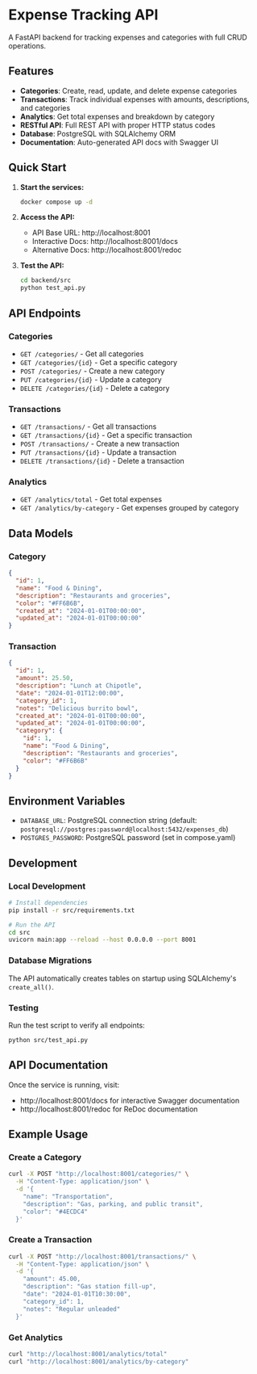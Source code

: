 # Expense Tracking API

A FastAPI backend for tracking expenses and categories with full CRUD operations.

## Features

- **Categories**: Create, read, update, and delete expense categories
- **Transactions**: Track individual expenses with amounts, descriptions, and categories
- **Analytics**: Get total expenses and breakdown by category
- **RESTful API**: Full REST API with proper HTTP status codes
- **Database**: PostgreSQL with SQLAlchemy ORM
- **Documentation**: Auto-generated API docs with Swagger UI

## Quick Start

1. **Start the services:**
   ```bash
   docker compose up -d
   ```

2. **Access the API:**
   - API Base URL: http://localhost:8001
   - Interactive Docs: http://localhost:8001/docs
   - Alternative Docs: http://localhost:8001/redoc

3. **Test the API:**
   ```bash
   cd backend/src
   python test_api.py
   ```

## API Endpoints

### Categories

- `GET /categories/` - Get all categories
- `GET /categories/{id}` - Get a specific category
- `POST /categories/` - Create a new category
- `PUT /categories/{id}` - Update a category
- `DELETE /categories/{id}` - Delete a category

### Transactions

- `GET /transactions/` - Get all transactions
- `GET /transactions/{id}` - Get a specific transaction
- `POST /transactions/` - Create a new transaction
- `PUT /transactions/{id}` - Update a transaction
- `DELETE /transactions/{id}` - Delete a transaction

### Analytics

- `GET /analytics/total` - Get total expenses
- `GET /analytics/by-category` - Get expenses grouped by category

## Data Models

### Category
```json
{
  "id": 1,
  "name": "Food & Dining",
  "description": "Restaurants and groceries",
  "color": "#FF6B6B",
  "created_at": "2024-01-01T00:00:00",
  "updated_at": "2024-01-01T00:00:00"
}
```

### Transaction
```json
{
  "id": 1,
  "amount": 25.50,
  "description": "Lunch at Chipotle",
  "date": "2024-01-01T12:00:00",
  "category_id": 1,
  "notes": "Delicious burrito bowl",
  "created_at": "2024-01-01T00:00:00",
  "updated_at": "2024-01-01T00:00:00",
  "category": {
    "id": 1,
    "name": "Food & Dining",
    "description": "Restaurants and groceries",
    "color": "#FF6B6B"
  }
}
```

## Environment Variables

- `DATABASE_URL`: PostgreSQL connection string (default: `postgresql://postgres:password@localhost:5432/expenses_db`)
- `POSTGRES_PASSWORD`: PostgreSQL password (set in compose.yaml)

## Development

### Local Development
```bash
# Install dependencies
pip install -r src/requirements.txt

# Run the API
cd src
uvicorn main:app --reload --host 0.0.0.0 --port 8001
```

### Database Migrations
The API automatically creates tables on startup using SQLAlchemy's `create_all()`.

### Testing
Run the test script to verify all endpoints:
```bash
python src/test_api.py
```

## API Documentation

Once the service is running, visit:
- http://localhost:8001/docs for interactive Swagger documentation
- http://localhost:8001/redoc for ReDoc documentation

## Example Usage

### Create a Category
```bash
curl -X POST "http://localhost:8001/categories/" \
  -H "Content-Type: application/json" \
  -d '{
    "name": "Transportation",
    "description": "Gas, parking, and public transit",
    "color": "#4ECDC4"
  }'
```

### Create a Transaction
```bash
curl -X POST "http://localhost:8001/transactions/" \
  -H "Content-Type: application/json" \
  -d '{
    "amount": 45.00,
    "description": "Gas station fill-up",
    "date": "2024-01-01T10:30:00",
    "category_id": 1,
    "notes": "Regular unleaded"
  }'
```

### Get Analytics
```bash
curl "http://localhost:8001/analytics/total"
curl "http://localhost:8001/analytics/by-category"
``` 
